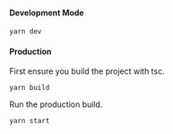 

#### Development Mode

`yarn dev`


#### Production

First ensure you build the project with tsc.

`yarn build`


Run the production build.

`yarn start`
